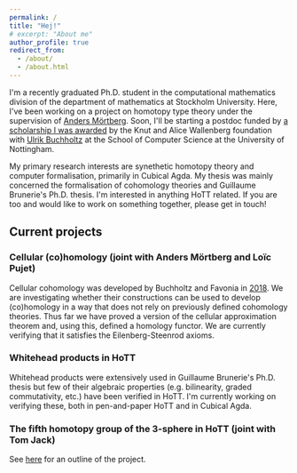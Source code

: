 ```yaml
---
permalink: /
title: "Hej!"
# excerpt: "About me"
author_profile: true
redirect_from: 
  - /about/
  - /about.html
---
```


I'm a recently graduated Ph.D. student in the computational mathematics division of the
department of mathematics at Stockholm University. Here, I've been working on a project on homotopy type theory under the supervision of [Anders Mörtberg](https://staff.math.su.se/anders.mortberg/). Soon, I'll be starting a postdoc funded by [a scholarship I was awarded](https://kaw.wallenberg.org/en/axel-ljungstrom) by the Knut and Alice Wallenberg foundation with [Ulrik Buchholtz](https://ulrikbuchholtz.dk/) at the School of Computer Science at the University of Nottingham. 

My primary research interests are synethetic homotopy theory and
computer formalisation, primarily in Cubical Agda. My thesis
was mainly concerned the formalisation of cohomology theories and
Guillaume Brunerie's Ph.D. thesis. I'm interested in anything HoTT related. If you are too and would like to work on something together, please get in touch!

## Current projects

### Cellular (co)homology (joint with Anders Mörtberg and Loïc Pujet)
Cellular cohomology was developed by Buchholtz and Favonia in <a href="https://arxiv.org/abs/1802.02191">2018</a>. We are investigating whether their constructions can be used to develop (co)homology in a way that does not rely on previously defined cohomology theories. Thus far we have proved a version of the cellular approximation theorem and, using this, defined a homology functor. We are currently verifying that it satisfies the Eilenberg-Steenrod axioms.

### Whitehead products in HoTT
Whitehead products were extensively used in Guillaume Brunerie's Ph.D. thesis but few of their algebraic properties (e.g. bilinearity, graded commutativity, etc.) have been verified in HoTT. I'm currently working on verifying these, both in pen-and-paper HoTT and in Cubical Agda.

### The fifth homotopy group of the 3-sphere in HoTT (joint with Tom Jack)
See [here](https://hott-uf.github.io/2025/abstracts/HoTTUF_2025_paper_5.pdf) for an outline of the project.